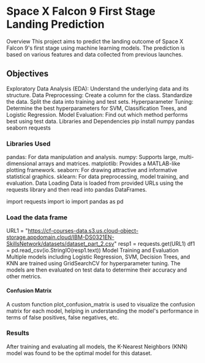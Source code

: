 # Space X Falcon 9 First Stage Landing Prediction
Overview
This project aims to predict the landing outcome of Space X Falcon 9's first stage using machine learning models. The prediction is based on various features and data collected from previous launches.

## Objectives
Exploratory Data Analysis (EDA): Understand the underlying data and its structure.
Data Preprocessing:
Create a column for the class.
Standardize the data.
Split the data into training and test sets.
Hyperparameter Tuning: Determine the best hyperparameters for SVM, Classification Trees, and Logistic Regression.
Model Evaluation: Find out which method performs best using test data.
Libraries and Dependencies
pip install numpy pandas seaborn requests
### Libraries Used
pandas: For data manipulation and analysis.
numpy: Supports large, multi-dimensional arrays and matrices.
matplotlib: Provides a MATLAB-like plotting framework.
seaborn: For drawing attractive and informative statistical graphics.
sklearn: For data preprocessing, model training, and evaluation.
Data Loading
Data is loaded from provided URLs using the requests library and then read into pandas DataFrames.

import requests
import io
import pandas as pd
### Load the data frame
URL1 = "https://cf-courses-data.s3.us.cloud-object-storage.appdomain.cloud/IBM-DS0321EN-SkillsNetwork/datasets/dataset_part_2.csv"
resp1 = requests.get(URL1)
df1 = pd.read_csv(io.StringIO(resp1.text))
Model Training and Evaluation
Multiple models including Logistic Regression, SVM, Decision Trees, and KNN are trained using GridSearchCV for hyperparameter tuning. The models are then evaluated on test data to determine their accuracy and other metrics.

#### Confusion Matrix
A custom function plot_confusion_matrix is used to visualize the confusion matrix for each model, helping in understanding the model's performance in terms of false positives, false negatives, etc.

### Results
After training and evaluating all models, the K-Nearest Neighbors (KNN) model was found to be the optimal model for this dataset.
